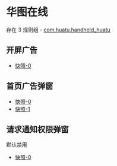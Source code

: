 # 华图在线

存在 3 规则组 - [com.huatu.handheld_huatu](/src/apps/com.huatu.handheld_huatu.ts)

## 开屏广告

- [快照-0](https://i.gkd.li/import/import/12715734)

## 首页广告弹窗

- [快照-0](https://i.gkd.li/import/import/12715702)
- [快照-1](https://i.gkd.li/import/12744973)

## 请求通知权限弹窗

默认禁用

- [快照-0](https://i.gkd.li/import/import/12715719)
